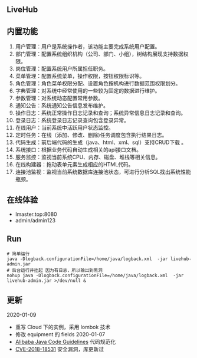 ## LiveHub

## 内置功能

1.  用户管理：用户是系统操作者，该功能主要完成系统用户配置。
2.  部门管理：配置系统组织机构（公司、部门、小组），树结构展现支持数据权限。
3.  岗位管理：配置系统用户所属担任职务。
4.  菜单管理：配置系统菜单，操作权限，按钮权限标识等。
5.  角色管理：角色菜单权限分配、设置角色按机构进行数据范围权限划分。
6.  字典管理：对系统中经常使用的一些较为固定的数据进行维护。
7.  参数管理：对系统动态配置常用参数。
8.  通知公告：系统通知公告信息发布维护。
9.  操作日志：系统正常操作日志记录和查询；系统异常信息日志记录和查询。
10. 登录日志：系统登录日志记录查询包含登录异常。
11. 在线用户：当前系统中活跃用户状态监控。
12. 定时任务：在线（添加、修改、删除)任务调度包含执行结果日志。
13. 代码生成：前后端代码的生成（java、html、xml、sql）支持CRUD下载 。
14. 系统接口：根据业务代码自动生成相关的api接口文档。
15. 服务监控：监视当前系统CPU、内存、磁盘、堆栈等相关信息。
16. 在线构建器：拖动表单元素生成相应的HTML代码。
17. 连接池监视：监视当前系统数据库连接池状态，可进行分析SQL找出系统性能瓶颈。

## 在线体验
- lmaster.top:8080
- admin/admin123

## Run

```shell script
# 简单运行
java -Dlogback.configurationFile=/home/java/logback.xml  -jar livehub-admin.jar
# 后台运行并挂起 因为有日志，所以输出到黑洞
nohup java -Dlogback.configurationFile=/home/java/logback.xml  -jar livehub-admin.jar >/dev/null &
```
## 更新

2020-01-09
- 重写 Cloud 下的实例，采用 lombok 技术
- 修改 equipment 的 fields
2020-01-07
- [Alibaba Java Code Guidelines](https://github.com/alibaba/p3c) 代码规范化
- [CVE-2018-18531](https://github.com/advisories/GHSA-8q89-pwhh-7wfq) 安全漏洞，库更新过



